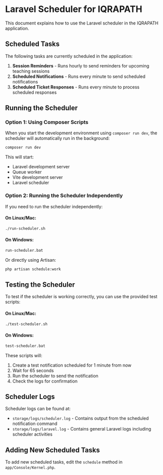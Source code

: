 # Laravel Scheduler for IQRAPATH

This document explains how to use the Laravel scheduler in the IQRAPATH application.

## Scheduled Tasks

The following tasks are currently scheduled in the application:

1. **Session Reminders** - Runs hourly to send reminders for upcoming teaching sessions
2. **Scheduled Notifications** - Runs every minute to send scheduled notifications
3. **Scheduled Ticket Responses** - Runs every minute to process scheduled responses

## Running the Scheduler

### Option 1: Using Composer Scripts

When you start the development environment using `composer run dev`, the scheduler will automatically run in the background:

```bash
composer run dev
```

This will start:
- Laravel development server
- Queue worker
- Vite development server
- Laravel scheduler

### Option 2: Running the Scheduler Independently

If you need to run the scheduler independently:

#### On Linux/Mac:
```bash
./run-scheduler.sh
```

#### On Windows:
```bash
run-scheduler.bat
```

Or directly using Artisan:
```bash
php artisan schedule:work
```

## Testing the Scheduler

To test if the scheduler is working correctly, you can use the provided test scripts:

#### On Linux/Mac:
```bash
./test-scheduler.sh
```

#### On Windows:
```bash
test-scheduler.bat
```

These scripts will:
1. Create a test notification scheduled for 1 minute from now
2. Wait for 65 seconds
3. Run the scheduler to send the notification
4. Check the logs for confirmation

## Scheduler Logs

Scheduler logs can be found at:
- `storage/logs/scheduler.log` - Contains output from the scheduled notification command
- `storage/logs/laravel.log` - Contains general Laravel logs including scheduler activities

## Adding New Scheduled Tasks

To add new scheduled tasks, edit the `schedule` method in `app/Console/Kernel.php`. 